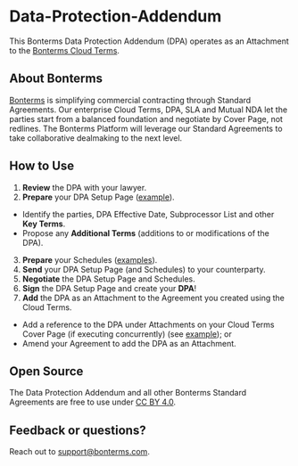 # Data-Protection-Addendum

This Bonterms Data Protection Addendum (DPA) operates as an Attachment to the [Bonterms Cloud Terms](https://github.com/Bonterms/Cloud-Terms).

## About Bonterms
[Bonterms](https://bonterms.com/) is simplifying commercial contracting through Standard Agreements. Our enterprise Cloud Terms, DPA, SLA and Mutual NDA let the parties start from a balanced foundation and negotiate by Cover Page, not redlines. The Bonterms Platform will leverage our Standard Agreements to take collaborative dealmaking to the next level.

## How to Use
1. **Review** the DPA with your lawyer.
2. **Prepare** your DPA Setup Page ([example](https://bonterms.com/forms/example-dpa-setup-page/)).
- Identify the parties, DPA Effective Date, Subprocessor List and other **Key Terms**.
- Propose any **Additional Terms** (additions to or modifications of the DPA).
3. **Prepare** your Schedules ([examples](https://bonterms.com/forms/example-dpa-schedules/)).
4. **Send** your DPA Setup Page (and Schedules) to your counterparty.
5. **Negotiate** the DPA Setup Page and Schedules.
6. **Sign** the DPA Setup Page and create your **DPA**!
7. **Add** the DPA as an Attachment to the Agreement you created using the Cloud Terms.
- Add a reference to the DPA under Attachments on your Cloud Terms Cover Page (if executing concurrently) (see [example](https://bonterms.com/forms/additional-terms-toolkit/#attachments)); or
- Amend your Agreement to add the DPA as an Attachment.

## Open Source
The Data Protection Addendum and all other Bonterms Standard Agreements are free to use under [CC BY 4.0](https://creativecommons.org/licenses/by/4.0/legalcode).

## Feedback or questions?
Reach out to support@bonterms.com.
